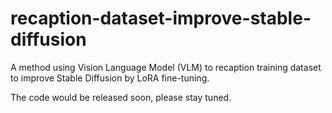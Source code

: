 # recaption-dataset-improve-stable-diffusion
A method using Vision Language Model (VLM) to recaption training dataset to improve Stable Diffusion by LoRA fine-tuning.

The code would be released soon, please stay tuned.
